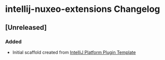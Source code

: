 <!-- Keep a Changelog guide -> https://keepachangelog.com -->

# intellij-nuxeo-extensions Changelog

## [Unreleased]
### Added
- Initial scaffold created from [IntelliJ Platform Plugin Template](https://github.com/JetBrains/intellij-platform-plugin-template)
